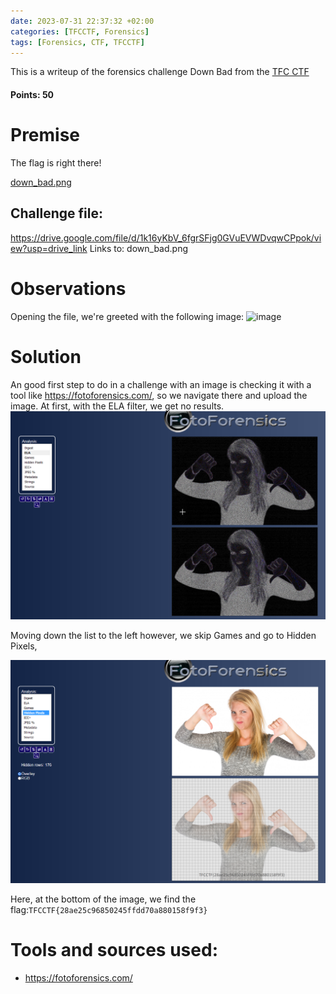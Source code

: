 ```yaml
---
date: 2023-07-31 22:37:32 +02:00
categories: [TFCCTF, Forensics]
tags: [Forensics, CTF, TFCCTF]
---
```

This is a writeup of the forensics challenge Down Bad from the [TFC CTF](https://ctf.thefewchosen.com) 
#### Points: 50
# Premise
The flag is right there!

[down_bad.png](https://drive.google.com/file/d/1k16yKbV_6fgrSFjg0GVuEVWDvqwCPpok/view?usp=drive_link)

## Challenge file:

https://drive.google.com/file/d/1k16yKbV_6fgrSFjg0GVuEVWDvqwCPpok/view?usp=drive_link
Links to: down_bad.png

# Observations
Opening the file, we're greeted with the following image:
![image](/assets/images/TFCCTF/down_bad.png)
# Solution
An good first step to do in a challenge with an image is checking it with a tool like https://fotoforensics.com/, so we navigate there and upload the image.
At first, with the ELA filter, we get no results.
![fotoforensics ELA](/assets/images/TFCCTF/downbad-fotoforensics.png)

Moving down the list to the left however, we skip Games and go to Hidden Pixels, 

![fotoforensics hidden pixels](/assets/images/TFCCTF/downbad-key.png)

Here, at the bottom of the image, we find the flag:`TFCCTF{28ae25c96850245ffdd70a880158f9f3}`

# Tools and sources used:
 - https://fotoforensics.com/
